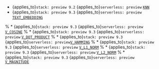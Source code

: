 * {applies_to}`stack: preview 9.2` {applies_to}`serverless: preview` [`KNN`](../../functions-operators/dense-vector-functions.md#esql-knn)
* {applies_to}`stack: preview 9.3` {applies_to}`serverless: preview` [`TEXT_EMBEDDING`](../../functions-operators/dense-vector-functions.md#esql-text_embedding)

% * {applies_to}`stack: preview 9.3` {applies_to}`serverless: preview` [`V_COSINE`](../../functions-operators/dense-vector-functions.md#esql-v_cosine)
% * {applies_to}`stack: preview 9.3` {applies_to}`serverless: preview` [`V_DOT_PRODUCT`](../../functions-operators/dense-vector-functions.md#esql-v_dot_product)
% * {applies_to}`stack: preview 9.3` {applies_to}`serverless: preview`[`V_HAMMING`](../../functions-operators/dense-vector-functions.md#esql-v_hamming)
% * {applies_to}`stack: preview 9.3` {applies_to}`serverless: preview` [`V_L1_NORM`](../../functions-operators/dense-vector-functions.md#esql-v_l1_norm)
% * {applies_to}`stack: preview 9.3` {applies_to}`serverless: preview` [`V_L2_NORM`](../../functions-operators/dense-vector-functions.md#esql-v_l2_norm)
% * {applies_to}`stack: preview 9.3` {applies_to}`serverless: preview` [`V_MAGNITUDE`](../../functions-operators/dense-vector-functions.md#esql-v_magnitude)
